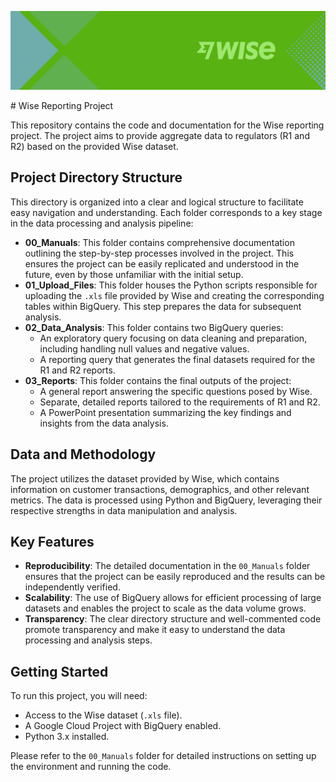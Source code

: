 <p align="center">
  <img src="01_Upload_Files/data/wise_header.png" alt="Project Logo" >
</p>
# Wise Reporting Project

This repository contains the code and documentation for the Wise reporting project. The project aims to provide aggregate data to regulators (R1 and R2) based on the provided Wise dataset.

## Project Directory Structure

This directory is organized into a clear and logical structure to facilitate easy navigation and understanding. Each folder corresponds to a key stage in the data processing and analysis pipeline:

* **00_Manuals**: This folder contains comprehensive documentation outlining the step-by-step processes involved in the project. This ensures the project can be easily replicated and understood in the future, even by those unfamiliar with the initial setup.
* **01_Upload_Files**: This folder houses the Python scripts responsible for uploading the `.xls` file provided by Wise and creating the corresponding tables within BigQuery. This step prepares the data for subsequent analysis.
* **02_Data_Analysis**: This folder contains two BigQuery queries:
    * An exploratory query focusing on data cleaning and preparation, including handling null values and negative values.
    * A reporting query that generates the final datasets required for the R1 and R2 reports.
* **03_Reports**: This folder contains the final outputs of the project:
    * A general report answering the specific questions posed by Wise.
    * Separate, detailed reports tailored to the requirements of R1 and R2.
    * A PowerPoint presentation summarizing the key findings and insights from the data analysis.

## Data and Methodology

The project utilizes the dataset provided by Wise, which contains information on customer transactions, demographics, and other relevant metrics. The data is processed using Python and BigQuery, leveraging their respective strengths in data manipulation and analysis.

## Key Features

* **Reproducibility**: The detailed documentation in the `00_Manuals` folder ensures that the project can be easily reproduced and the results can be independently verified.
* **Scalability**: The use of BigQuery allows for efficient processing of large datasets and enables the project to scale as the data volume grows.
* **Transparency**: The clear directory structure and well-commented code promote transparency and make it easy to understand the data processing and analysis steps.

## Getting Started

To run this project, you will need:

* Access to the Wise dataset (`.xls` file).
* A Google Cloud Project with BigQuery enabled.
* Python 3.x installed.

Please refer to the `00_Manuals` folder for detailed instructions on setting up the environment and running the code.
